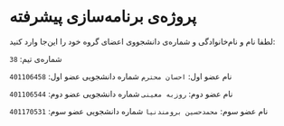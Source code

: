 # پروژه‌ی برنامه‌سازی پیشرفته
لطفا نام و نام‌خانوادگی و شماره‌ی دانشجووی اعضای گروه خود را این‌جا وارد کنید:

شماره‌ی تیم: `38`

نام عضو اول: `احسان محترم`
شماره دانشجویی عضو اول: `401106458`

نام عضو دوم: `روزبه معینی`
شماره دانشجویی عضو دوم: `401106544`

نام عضو سوم: `محمدحسین برومندنیا`
شماره دانشجویی عضو سوم: `401170531`
